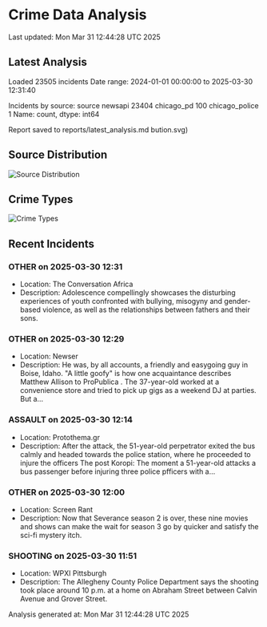 # Crime Data Analysis
Last updated: Mon Mar 31 12:44:28 UTC 2025

## Latest Analysis

Loaded 23505 incidents
Date range: 2024-01-01 00:00:00 to 2025-03-30 12:31:40

Incidents by source:
source
newsapi           23404
chicago_pd          100
chicago_police        1
Name: count, dtype: int64

Report saved to reports/latest_analysis.md
bution.svg)

## Source Distribution
![Source Distribution](images/source_distribution.svg)

## Crime Types
![Crime Types](images/crime_types.svg)

## Recent Incidents

### OTHER on 2025-03-30 12:31
- Location: The Conversation Africa
- Description: Adolescence compellingly showcases the disturbing experiences of youth confronted with bullying, misogyny and gender-based violence, as well as the relationships between fathers and their sons.


### OTHER on 2025-03-30 12:29
- Location: Newser
- Description: He was, by all accounts, a friendly and easygoing guy in Boise, Idaho. "A little goofy" is how one acquaintance describes Matthew Allison to ProPublica . The 37-year-old worked at a convenience store and tried to pick up gigs as a weekend DJ at parties. But a…


### ASSAULT on 2025-03-30 12:14
- Location: Protothema.gr
- Description: After the attack, the 51-year-old perpetrator exited the bus calmly and headed towards the police station, where he proceeded to injure the officers
The post Koropi: The moment a 51-year-old attacks a bus passenger before injuring three police pfficers with a…


### OTHER on 2025-03-30 12:00
- Location: Screen Rant
- Description: Now that Severance season 2 is over, these nine movies and shows can make the wait for season 3 go by quicker and satisfy the sci-fi mystery itch.


### SHOOTING on 2025-03-30 11:51
- Location: WPXI Pittsburgh
- Description: The Allegheny County Police Department says the shooting took place around 10 p.m. at a home on Abraham Street between Calvin Avenue and Grover Street.

Analysis generated at: Mon Mar 31 12:44:28 UTC 2025
